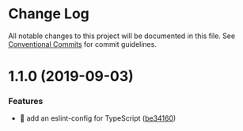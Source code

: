 # Change Log

All notable changes to this project will be documented in this file.
See [Conventional Commits](https://conventionalcommits.org) for commit guidelines.

# 1.1.0 (2019-09-03)


### Features

* 🎸 add an eslint-config for TypeScript ([be34160](http:///eslint-config/commits/be34160))
